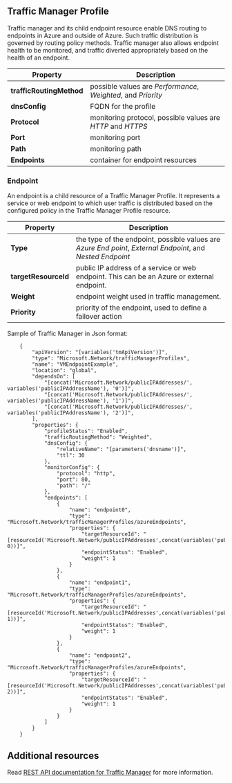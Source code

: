 ## Traffic Manager Profile
Traffic manager and its child endpoint resource enable DNS routing to endpoints in Azure and outside of Azure. Such traffic distribution is governed by routing  policy methods. Traffic manager also allows endpoint health to be monitored, and traffic diverted appropriately based on the health of an endpoint. 

| Property | Description |
| --- | --- |
| **trafficRoutingMethod** |possible values are *Performance*, *Weighted*, and *Priority* |
| **dnsConfig** |FQDN for the profile |
| **Protocol** |monitoring protocol, possible values are *HTTP* and *HTTPS* |
| **Port** |monitoring port |
| **Path** |monitoring path |
| **Endpoints** |container for endpoint resources |

### Endpoint
An endpoint is a child resource of a Traffic Manager Profile. It represents a service or web endpoint to which user traffic is distributed based on the configured policy in the Traffic Manager Profile resource. 

| Property | Description |
| --- | --- |
| **Type** |the type of the endpoint, possible values are *Azure End point*, *External Endpoint*, and  *Nested Endpoint* |
| **targetResourceId** |public IP address of a service or web endpoint. This can be an Azure or external endpoint. |
| **Weight** |endpoint weight used in traffic management. |
| **Priority** |priority of the endpoint, used to define a failover action |

Sample of Traffic Manager in Json format: 

        {
            "apiVersion": "[variables('tmApiVersion')]",
            "type": "Microsoft.Network/trafficManagerProfiles",
            "name": "VMEndpointExample",
            "location": "global",
            "dependsOn": [
                "[concat('Microsoft.Network/publicIPAddresses/', variables('publicIPAddressName'), '0')]",
                "[concat('Microsoft.Network/publicIPAddresses/', variables('publicIPAddressName'), '1')]",
                "[concat('Microsoft.Network/publicIPAddresses/', variables('publicIPAddressName'), '2')]",
            ],
            "properties": {
                "profileStatus": "Enabled",
                "trafficRoutingMethod": "Weighted",
                "dnsConfig": {
                    "relativeName": "[parameters('dnsname')]",
                    "ttl": 30
                },
                "monitorConfig": {
                    "protocol": "http",
                    "port": 80,
                    "path": "/"
                },
                "endpoints": [
                    {
                        "name": "endpoint0",
                        "type": "Microsoft.Network/trafficManagerProfiles/azureEndpoints",
                        "properties": {
                            "targetResourceId": "[resourceId('Microsoft.Network/publicIPAddresses',concat(variables('publicIPAddressName'), 0))]",
                            "endpointStatus": "Enabled",
                            "weight": 1
                        }
                    },
                    {
                        "name": "endpoint1",
                        "type": "Microsoft.Network/trafficManagerProfiles/azureEndpoints",
                        "properties": {
                            "targetResourceId": "[resourceId('Microsoft.Network/publicIPAddresses',concat(variables('publicIPAddressName'), 1))]",
                            "endpointStatus": "Enabled",
                            "weight": 1
                        }
                    },
                    {
                        "name": "endpoint2",
                        "type": "Microsoft.Network/trafficManagerProfiles/azureEndpoints",
                        "properties": {
                            "targetResourceId": "[resourceId('Microsoft.Network/publicIPAddresses',concat(variables('publicIPAddressName'), 2))]",
                            "endpointStatus": "Enabled",
                            "weight": 1
                        }
                    }
                ]
            }
        }


## Additional resources
Read [REST API documentation for Traffic Manager](https://msdn.microsoft.com/library/azure/mt163664.aspx) for more information.

